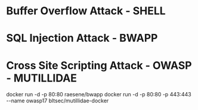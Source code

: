 # Buffer Overflow Attack - SHELL
# SQL Injection Attack - BWAPP
# Cross Site Scripting Attack - OWASP - MUTILLIDAE


docker run -d -p 80:80 raesene/bwapp
docker run -d -p 80:80 -p 443:443 --name owasp17 bltsec/mutillidae-docker
